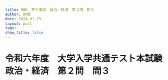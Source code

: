 ```yaml
---
title: R06　共テ本試　政治・経済　第２問　問３
author: 雨坂
date: 2024-01-13
layout: post
tags: 
show_title: false
---
```

  
# 令和六年度　大学入学共通テスト本試験　政治・経済　第２問　問３  

